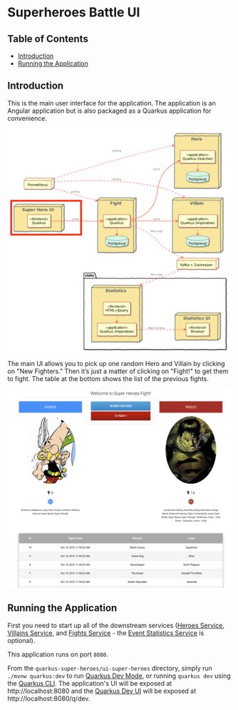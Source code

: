 # Superheroes Battle UI

## Table of Contents
- [Introduction](#introduction)
- [Running the Application](#running-the-application)

## Introduction
This is the main user interface for the application. The application is an Angular application but is also packaged as a Quarkus application for convenience.

![ui-super-heroes](images/ui-super-heroes.png)

The main UI allows you to pick up one random Hero and Villain by clicking on "New Fighters." Then it’s just a matter of clicking on "Fight!" to get them to fight. The table at the bottom shows the list of the previous fights.

![main-ui](images/main-ui.png)

## Running the Application
First you need to start up all of the downstream services ([Heroes Service](../rest-heroes), [Villains Service](../rest-villains), and [Fights Service](../rest-fights) - the [Event Statistics Service](../event-statistics) is optional).

This application runs on port `8080`.

From the `quarkus-super-heroes/ui-super-heroes` directory, simply run `./mvnw quarkus:dev` to run [Quarkus Dev Mode](https://quarkus.io/guides/maven-tooling#dev-mode), or running `quarkus dev` using the [Quarkus CLI](https://quarkus.io/guides/cli-tooling). The application's UI will be exposed at http://localhost:8080 and the [Quarkus Dev UI](https://quarkus.io/guides/dev-ui) will be exposed at http://localhost:8080/q/dev.
